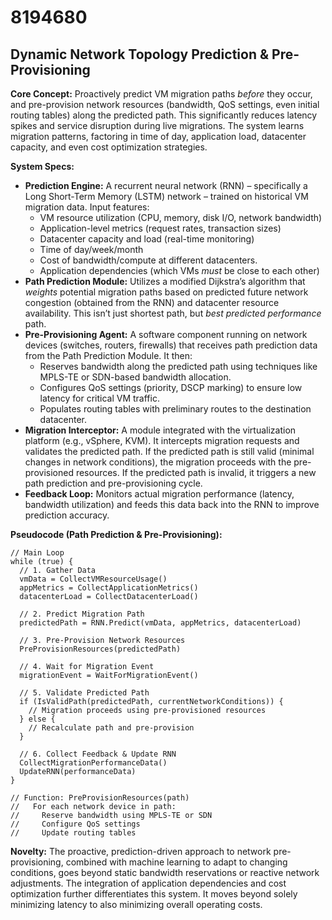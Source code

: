 # 8194680

## Dynamic Network Topology Prediction & Pre-Provisioning

**Core Concept:** Proactively predict VM migration paths *before* they occur, and pre-provision network resources (bandwidth, QoS settings, even initial routing tables) along the predicted path.  This significantly reduces latency spikes and service disruption during live migrations. The system learns migration patterns, factoring in time of day, application load, datacenter capacity, and even cost optimization strategies.

**System Specs:**

*   **Prediction Engine:** A recurrent neural network (RNN) – specifically a Long Short-Term Memory (LSTM) network – trained on historical VM migration data. Input features:
    *   VM resource utilization (CPU, memory, disk I/O, network bandwidth)
    *   Application-level metrics (request rates, transaction sizes)
    *   Datacenter capacity and load (real-time monitoring)
    *   Time of day/week/month
    *   Cost of bandwidth/compute at different datacenters.
    *   Application dependencies (which VMs *must* be close to each other)
*   **Path Prediction Module:**  Utilizes a modified Dijkstra’s algorithm that *weights* potential migration paths based on predicted future network congestion (obtained from the RNN) and datacenter resource availability. This isn’t just shortest path, but *best predicted performance* path.
*   **Pre-Provisioning Agent:** A software component running on network devices (switches, routers, firewalls) that receives path prediction data from the Path Prediction Module.  It then:
    *   Reserves bandwidth along the predicted path using techniques like MPLS-TE or SDN-based bandwidth allocation.
    *   Configures QoS settings (priority, DSCP marking) to ensure low latency for critical VM traffic.
    *   Populates routing tables with preliminary routes to the destination datacenter.
*   **Migration Interceptor:** A module integrated with the virtualization platform (e.g., vSphere, KVM).  It intercepts migration requests and validates the predicted path. If the predicted path is still valid (minimal changes in network conditions), the migration proceeds with the pre-provisioned resources. If the predicted path is invalid, it triggers a new path prediction and pre-provisioning cycle.
*   **Feedback Loop:**  Monitors actual migration performance (latency, bandwidth utilization) and feeds this data back into the RNN to improve prediction accuracy.

**Pseudocode (Path Prediction & Pre-Provisioning):**

```
// Main Loop
while (true) {
  // 1. Gather Data
  vmData = CollectVMResourceUsage()
  appMetrics = CollectApplicationMetrics()
  datacenterLoad = CollectDatacenterLoad()

  // 2. Predict Migration Path
  predictedPath = RNN.Predict(vmData, appMetrics, datacenterLoad)

  // 3. Pre-Provision Network Resources
  PreProvisionResources(predictedPath)

  // 4. Wait for Migration Event
  migrationEvent = WaitForMigrationEvent()

  // 5. Validate Predicted Path
  if (IsValidPath(predictedPath, currentNetworkConditions)) {
    // Migration proceeds using pre-provisioned resources
  } else {
    // Recalculate path and pre-provision
  }

  // 6. Collect Feedback & Update RNN
  CollectMigrationPerformanceData()
  UpdateRNN(performanceData)
}

// Function: PreProvisionResources(path)
//   For each network device in path:
//     Reserve bandwidth using MPLS-TE or SDN
//     Configure QoS settings
//     Update routing tables
```

**Novelty:**  The proactive, prediction-driven approach to network pre-provisioning, combined with machine learning to adapt to changing conditions, goes beyond static bandwidth reservations or reactive network adjustments.  The integration of application dependencies and cost optimization further differentiates this system. It moves beyond solely minimizing latency to also minimizing overall operating costs.